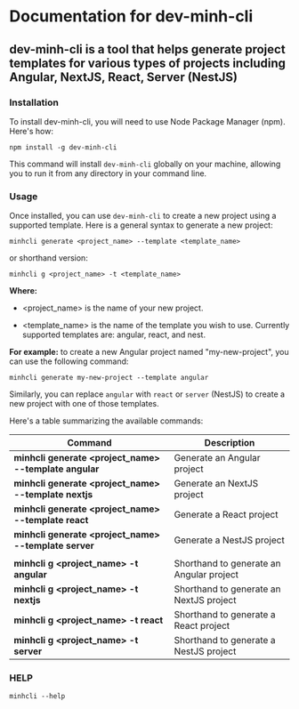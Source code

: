 # Documentation for dev-minh-cli

## dev-minh-cli is a tool that helps generate project templates for various types of projects including Angular, NextJS, React, Server (NestJS)

### Installation

To install dev-minh-cli, you will need to use Node Package Manager (npm). Here's how:

```shell
npm install -g dev-minh-cli
```

This command will install `dev-minh-cli` globally on your machine, allowing you to run it from any directory in your command line.

### Usage

Once installed, you can use `dev-minh-cli` to create a new project using a supported template.
Here is a general syntax to generate a new project:

```shell
minhcli generate <project_name> --template <template_name>
```

or shorthand version:

```shell
minhcli g <project_name> -t <template_name>
```

**Where:**

- <project_name> is the name of your new project.

- <template_name> is the name of the template you wish to use. Currently supported templates are: angular, react, and nest.

**For example:** to create a new Angular project named "my-new-project", you can use the following command:

```shell
minhcli generate my-new-project --template angular
```

Similarly, you can replace `angular` with `react` or `server` (NestJS) to create a new project with one of those templates.

Here's a table summarizing the available commands:

| Command                                                | Description                              |
| ------------------------------------------------------ | ---------------------------------------- |
| **minhcli generate <project_name> --template angular** | Generate an Angular project              |
| **minhcli generate <project_name> --template nextjs**  | Generate an NextJS project               |
| **minhcli generate <project_name> --template react**   | Generate a React project                 |
| **minhcli generate <project_name> --template server**  | Generate a NestJS project                |
|                                                        |                                          |
| **minhcli g <project_name> -t angular**                | Shorthand to generate an Angular project |
| **minhcli g <project_name> -t nextjs**                 | Shorthand to generate an NextJS project  |
| **minhcli g <project_name> -t react**                  | Shorthand to generate a React project    |
| **minhcli g <project_name> -t server**                 | Shorthand to generate a NestJS project   |

### HELP

```shell
minhcli --help
```
